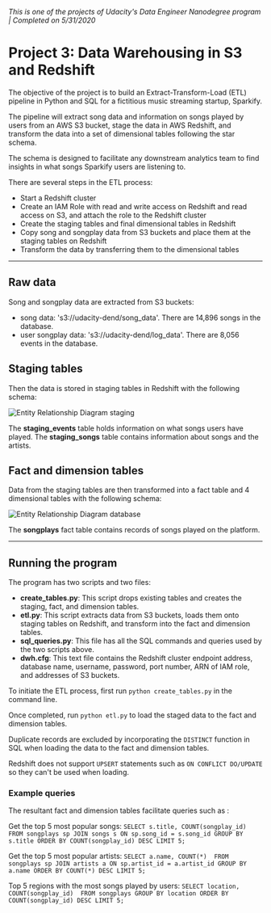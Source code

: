 _This is one of the projects of Udacity's Data Engineer Nanodegree program | Completed on 5/31/2020_

# Project 3: Data Warehousing in S3 and Redshift

The objective of the project is to build an Extract-Transform-Load (ETL) pipeline in Python and SQL for a fictitious music streaming startup, Sparkify. 

The pipeline will extract song data and information on songs played by users from an AWS S3 bucket, stage the data in AWS Redshift, and transform the data into a set of dimensional tables following the star schema. 

The schema is designed to facilitate any downstream analytics team to find insights in what songs Sparkify users are listening to.

There are several steps in the ETL process:
* Start a Redshift cluster 
* Create an IAM Role with read and write access on Redshift and read access on S3, and attach the role to the Redshift cluster
* Create the staging tables and final dimensional tables in Redshift
* Copy song and songplay data from S3 buckets and place them at the staging tables on Redshift
* Transform the data by transferring them to the dimensional tables

---

## Raw data
Song and songplay data are extracted from S3 buckets:
* song data: 's3://udacity-dend/song_data'. There are 14,896 songs in the database.
* user songplay data: 's3://udacity-dend/log_data'. There are 8,056 events in the database.


## Staging tables
Then the data is stored in staging tables in Redshift with the following schema:

![Entity Relationship Diagram staging](https://app.lucidchart.com/publicSegments/view/e0886870-ca8c-4181-8bf2-a086d7e32ff7/image.png)

The **staging_events** table holds information on what songs users have played.
The **staging_songs** table contains information about songs and the artists.

## Fact and dimension tables
Data from the staging tables are then transformed into a fact table and 4 dimensional tables with the following schema:

![Entity Relationship Diagram database](https://app.lucidchart.com/publicSegments/view/cd53774a-7e16-43a3-931a-65396c8ffd3e/image.png)

The **songplays** fact table contains records of songs played on the platform.

---

## Running the program
The program has two scripts and two files:
* **create_tables.py**: This script drops existing tables and creates the staging, fact, and dimension tables.
* **etl.py**: This script extracts data from S3 buckets, loads them onto staging tables on Redshift, and transform into the fact and dimension tables.
* **sql_queries.py**: This file has all the SQL commands and queries used by the two scripts above.
* **dwh.cfg**: This text file contains the Redshift cluster endpoint address, database name, username, password, port number, ARN of IAM role, and addresses of S3 buckets.

To initiate the ETL process, first run `python create_tables.py` in the command line.

Once completed, run `python etl.py` to load the staged data to the fact and dimension tables.

Duplicate records are excluded by incorporating the `DISTINCT` function in SQL when loading the data to the fact and dimension tables.

Redshift does not support `UPSERT` statements such as `ON CONFLICT DO/UPDATE` so they can't be used when loading.

### Example queries
The resultant fact and dimension tables facilitate queries such as :

Get the top 5 most popular songs:
`SELECT s.title, COUNT(songplay_id) 
FROM songplays sp
JOIN songs s
ON sp.song_id = s.song_id
GROUP BY s.title
ORDER BY COUNT(songplay_id) DESC
LIMIT 5;`

Get the top 5 most popular artists:
`SELECT a.name, COUNT(*) 
FROM songplays sp
JOIN artists a
ON sp.artist_id = a.artist_id
GROUP BY a.name
ORDER BY COUNT(*) DESC
LIMIT 5;`

Top 5 regions with the most songs played by users:
`SELECT location, COUNT(songplay_id) 
FROM songplays
GROUP BY location
ORDER BY COUNT(songplay_id) DESC
LIMIT 5;`